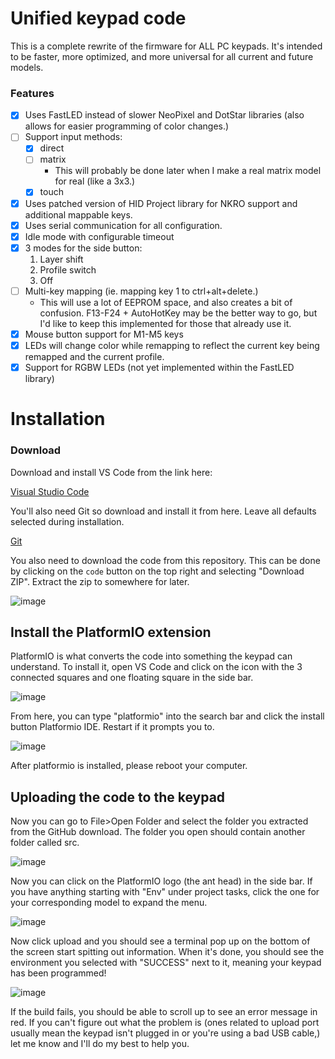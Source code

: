 # Unified keypad code

This is a complete rewrite of the firmware for ALL PC keypads. It's intended to be faster, more optimized, and more universal for all current and future models.

### Features

- [x] Uses FastLED instead of slower NeoPixel and DotStar libraries (also allows for easier programming of color changes.)
- [ ] Support input methods:
    - [x] direct
    - [ ] matrix
        - This will probably be done later when I make a real matrix model for real (like a 3x3.)
    - [x] touch
- [x] Uses patched version of HID Project library for NKRO support and additional mappable keys.
- [x] Uses serial communication for all configuration.
- [x] Idle mode with configurable timeout
- [x] 3 modes for the side button:
    1) Layer shift
    2) Profile switch
    3) Off
- [ ] Multi-key mapping (ie. mapping key 1 to ctrl+alt+delete.)
    - This will use a lot of EEPROM space, and also creates a bit of confusion. F13-F24 + AutoHotKey may be the better way to go, but I'd like to keep this implemented for those that already use it.
- [x] Mouse button support for M1-M5 keys
- [x] LEDs will change color while remapping to reflect the current key being remapped and the current profile.
- [x] Support for RGBW LEDs (not yet implemented within the FastLED library)

# Installation


### Download
Download and install VS Code from the link here:

[Visual Studio Code](https://code.visualstudio.com/download)

You'll also need Git so download and install it from here. Leave all defaults selected during installation.

[Git](https://git-scm.com/download)

You also need to download the code from this repository. This can be done by clicking on the `code` button on the top right and selecting "Download ZIP". Extract the zip to somewhere for later.

![image](https://thnikk.moe/img/docs/program/ghDownload.png)

Install the PlatformIO extension
--------------------------------
PlatformIO is what converts the code into something the keypad can understand. To install it, open VS Code and click on the icon with the 3 connected squares and one floating square in the side bar.

![image](https://thnikk.github.io/images/rst/program/extension.png)

From here, you can type "platformio" into the search bar and click the install button Platformio IDE. Restart if it prompts you to.

![image](https://thnikk.github.io/images/rst/program/pio.png)

After platformio is installed, please reboot your computer.

Uploading the code to the keypad
--------------------------------
Now you can go to File>Open Folder and select the folder you extracted from the GitHub download. The folder you open should contain another folder called src.

![image](https://thnikk.github.io/images/rst/program/folder.png)

Now you can click on the PlatformIO logo (the ant head) in the side bar. If you have anything starting with "Env" under project tasks, click the one for your corresponding model to expand the menu.

![image](https://thnikk.github.io/images/rst/program/upload.png)

Now click upload and you should see a terminal pop up on the bottom of the screen start spitting out information. When it's done, you should see the environment you selected with "SUCCESS" next to it, meaning your keypad has been programmed!

![image](https://thnikk.github.io/images/rst/program/terminal.png)

If the build fails, you should be able to scroll up to see an error message in red. If you can't figure out what the problem is (ones related to upload port usually mean the keypad isn't plugged in or you're using a bad USB cable,) let me know and I'll do my best to help you.

